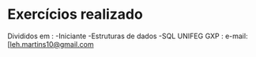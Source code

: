 # Exercícios realizado
 
Divididos em :
-Iniciante
-Estruturas de dados
-SQL
 UNIFEG GXP 
 : e-mail:[leh.martins10@gmail.com
